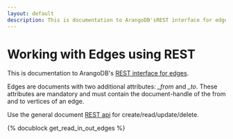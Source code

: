 ```yaml
---
layout: default
description: This is documentation to ArangoDB'sREST interface for edges
---
```

Working with Edges using REST
=============================

This is documentation to ArangoDB's
[REST interface for edges](../graphs-edges.html).

Edges are documents with two additional attributes: *_from* and *_to*.
These attributes are mandatory and must contain the document-handle
of the from and to vertices of an edge.

Use the general document
[REST api](document-working-with-documents.html)
for create/read/update/delete.

<!-- Rest/Graph edges -->
{% docublock get_read_in_out_edges %}
